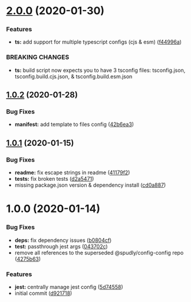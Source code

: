 # [2.0.0](https://github.com/spudly/scripts/compare/v1.0.2...v2.0.0) (2020-01-30)


### Features

* **ts:** add support for multiple typescript configs (cjs & esm) ([f44996a](https://github.com/spudly/scripts/commit/f44996a96f7a5da45def01e0560867cb821b1ee3))


### BREAKING CHANGES

* **ts:** build script now expects you to have 3 tsconfig files: tsconfig.json, tsconfig.build.cjs.json, & tsconfig.build.esm.json

## [1.0.2](https://github.com/spudly/scripts/compare/v1.0.1...v1.0.2) (2020-01-28)


### Bug Fixes

* **manifest:** add template to files config ([42b6ea3](https://github.com/spudly/scripts/commit/42b6ea361551fd5f64a497debf0f8f4c0bae6fae))

## [1.0.1](https://github.com/spudly/scripts/compare/v1.0.0...v1.0.1) (2020-01-15)


### Bug Fixes

* **readme:** fix escape strings in readme ([41179f2](https://github.com/spudly/scripts/commit/41179f282fc88418937680156026bd9de715921e))
* **tests:** fix broken tests ([d2a5471](https://github.com/spudly/scripts/commit/d2a5471b079bacd0a966a8ffdee67128f3ab231d))
* missing package.json version & dependency install ([cd0a887](https://github.com/spudly/scripts/commit/cd0a887cd95eb3abeadba8cacfbf88f9c7d45ffc))

# 1.0.0 (2020-01-14)


### Bug Fixes

* **deps:** fix dependency issues ([b0804cf](https://github.com/spudly/scripts/commit/b0804cf25aa8a411c7a41b588d55edd4730e1d01))
* **test:** passthrough jest args ([043702c](https://github.com/spudly/scripts/commit/043702cb507986a54dd874db051a9b7e9d43aab5))
* remove all references to the superseded @spudly/config-config repo ([4275b63](https://github.com/spudly/scripts/commit/4275b637c009be62939369b55b4c955563b5a102))


### Features

* **jest:** centrally manage jest config ([5d74558](https://github.com/spudly/scripts/commit/5d7455825582c1be24c8ff914c20bce4e5a2caa3))
* initial commit ([d921718](https://github.com/spudly/scripts/commit/d921718b856346fdc3acea1356831890d5fc80d4))
